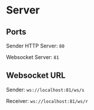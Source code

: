 # Server

## Ports
Sender HTTP Server: `80`

Websocket Server:   `81`

## Websocket URL
Sender: `ws://localhost:81/ws/s`

Receiver: `ws://localhost:81/ws/r`
